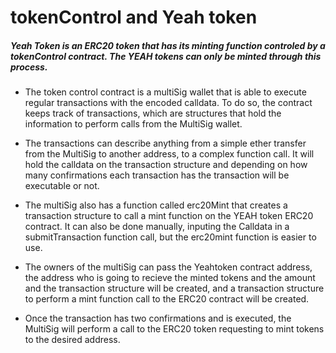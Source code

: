 # tokenControl and Yeah token

##### Yeah Token is an ERC20 token that has its minting function controled by a tokenControl contract. The YEAH tokens can only be minted through this process.





- The token control contract is a multiSig wallet that is able to execute regular transactions with the encoded calldata. To do so, the contract keeps track of transactions, which are structures that hold the information to perform calls from the MultiSig wallet.
-  The transactions can describe anything from a simple ether transfer from the MultiSig to another address, to a complex function call. It will hold the calldata on the transaction structure and depending on how many confirmations each transaction has the transaction will be executable or not.
- The multiSig also has a function called erc20Mint that creates a transaction structure to call a mint function on the YEAH token ERC20 contract. It can also be done manually, inputing the Calldata in a submitTransaction function call, but the erc20mint function is easier to use.

- The owners of the multiSig can pass the Yeahtoken contract address, the address who is going to recieve the minted tokens and the amount and the transaction structure will be created, and a transaction structure to perform a mint function call to the ERC20 contract will be created. 
- Once the transaction has two confirmations and is executed, the MultiSig will perform a call to the ERC20 token requesting to mint tokens to the desired address.




